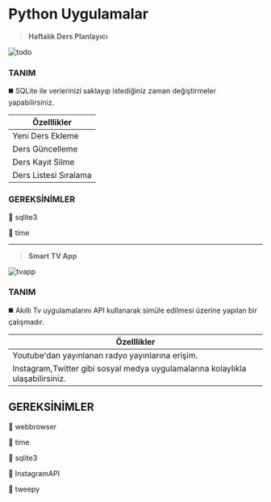 # Python Uygulamalar

> **Haftalık Ders Planlayıcı**

![todo](https://encrypted-tbn0.gstatic.com/images?q=tbn:ANd9GcTVTjutkw-eFoyeu-mOU1EIuqgAeLsZKvX4sg&usqp=CAU)

### TANIM ###

:black_medium_square: SQLite ile verierinizi saklayıp istediğiniz zaman değiştirmeler yapabilirsiniz.


| **Özelllikler**  |
| ------------- |
| Yeni Ders Ekleme  | 
|Ders Güncelleme  |
| Ders Kayıt Silme  | 
| Ders Listesi Sıralama  | 

### GEREKSİNİMLER ###

:pushpin: sqlite3 

:pushpin: time

---

> **Smart TV App**

![tvapp](https://encrypted-tbn0.gstatic.com/images?q=tbn:ANd9GcSreO_DQggFmuoXpIC-Oiibhh8fcGSiJWYJ0w&usqp=CAU)


### TANIM ###

:black_medium_square: Akıllı Tv uygulamalarını API kullanarak simüle edilmesi üzerine yapılan bir çalışmadır.


| **Özelllikler**  |
| ------------- |
|  Youtube'dan yayınlanan radyo yayınlarına erişim.  | 
| Instagram,Twitter gibi sosyal medya uygulamalarına kolaylıkla ulaşabilirsiniz.  |

## GEREKSİNİMLER ##

:pushpin: webbrowser 

:pushpin: time

:pushpin: sqlite3 

:pushpin: InstagramAPI

:pushpin: tweepy
